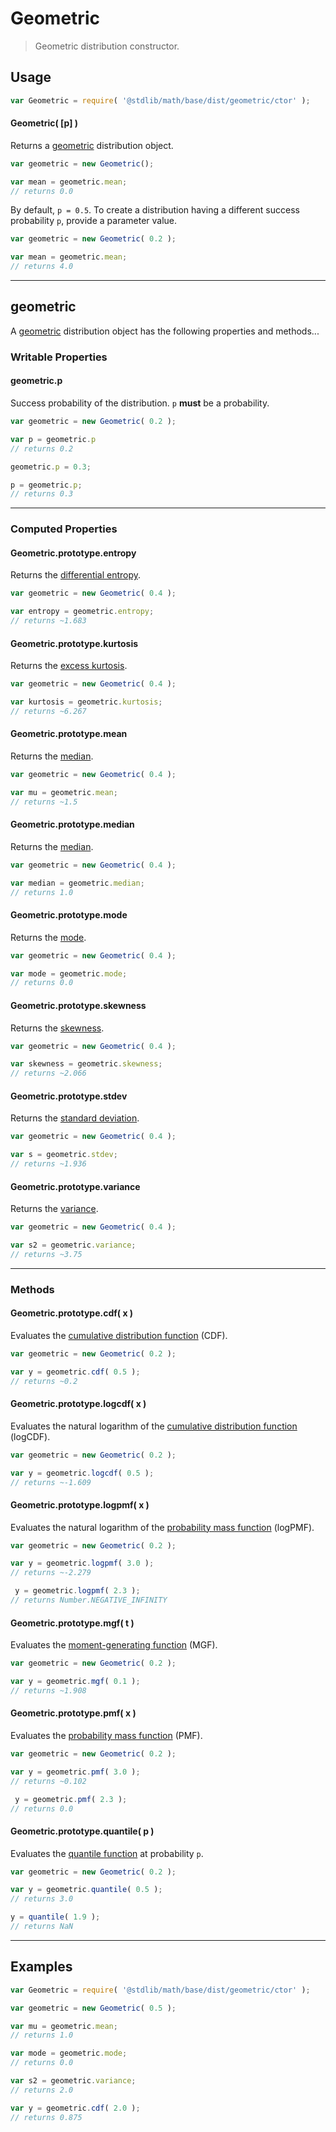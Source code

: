 # Geometric

> Geometric distribution constructor.


<!-- Section to include introductory text. Make sure to keep an empty line after the intro `section` element and another before the `/section` close. -->

<section class="intro">

</section>

<!-- /.intro -->

<!-- Package usage documentation. -->

<section class="usage">

## Usage

``` javascript
var Geometric = require( '@stdlib/math/base/dist/geometric/ctor' );
```

#### Geometric( \[p\] )

Returns a [geometric][geometric-distribution] distribution object.

``` javascript
var geometric = new Geometric();

var mean = geometric.mean;
// returns 0.0
```

By default, `p = 0.5`. To create a distribution having a different success probability `p`, provide a parameter value.

``` javascript
var geometric = new Geometric( 0.2 );

var mean = geometric.mean;
// returns 4.0
```

---

## geometric

A [geometric][geometric-distribution] distribution object has the following properties and methods...

### Writable Properties

#### geometric.p

Success probability of the distribution. `p` __must__ be a probability.

``` javascript
var geometric = new Geometric( 0.2 );

var p = geometric.p
// returns 0.2

geometric.p = 0.3;

p = geometric.p;
// returns 0.3 
```

---

### Computed Properties

#### Geometric.prototype.entropy

Returns the [differential entropy][entropy].

``` javascript
var geometric = new Geometric( 0.4 );

var entropy = geometric.entropy;
// returns ~1.683
```

#### Geometric.prototype.kurtosis

Returns the [excess kurtosis][kurtosis].

``` javascript
var geometric = new Geometric( 0.4 );

var kurtosis = geometric.kurtosis;
// returns ~6.267
```

#### Geometric.prototype.mean

Returns the [median][expected-value].

``` javascript
var geometric = new Geometric( 0.4 );

var mu = geometric.mean;
// returns ~1.5
```

#### Geometric.prototype.median

Returns the [median][median].

``` javascript
var geometric = new Geometric( 0.4 );

var median = geometric.median;
// returns 1.0
```

#### Geometric.prototype.mode

Returns the [mode][mode].

``` javascript
var geometric = new Geometric( 0.4 );

var mode = geometric.mode;
// returns 0.0
```

#### Geometric.prototype.skewness

Returns the [skewness][skewness].

``` javascript
var geometric = new Geometric( 0.4 );

var skewness = geometric.skewness;
// returns ~2.066
```

#### Geometric.prototype.stdev

Returns the [standard deviation][standard-deviation].

``` javascript
var geometric = new Geometric( 0.4 );

var s = geometric.stdev;
// returns ~1.936
```

#### Geometric.prototype.variance

Returns the [variance][variance].

``` javascript
var geometric = new Geometric( 0.4 );

var s2 = geometric.variance;
// returns ~3.75
```

---

### Methods

#### Geometric.prototype.cdf( x )

Evaluates the [cumulative distribution function][cdf] (CDF).

``` javascript
var geometric = new Geometric( 0.2 );

var y = geometric.cdf( 0.5 );
// returns ~0.2
```

#### Geometric.prototype.logcdf( x )

Evaluates the natural logarithm of the [cumulative distribution function][cdf] (logCDF).

``` javascript
var geometric = new Geometric( 0.2 );

var y = geometric.logcdf( 0.5 );
// returns ~-1.609
```

#### Geometric.prototype.logpmf( x )

Evaluates the natural logarithm of the [probability mass function][pmf] (logPMF).

``` javascript
var geometric = new Geometric( 0.2 );

var y = geometric.logpmf( 3.0 );
// returns ~-2.279

 y = geometric.logpmf( 2.3 );
// returns Number.NEGATIVE_INFINITY
```

#### Geometric.prototype.mgf( t )

Evaluates the [moment-generating function][mgf] (MGF).

``` javascript
var geometric = new Geometric( 0.2 );

var y = geometric.mgf( 0.1 );
// returns ~1.908
```

#### Geometric.prototype.pmf( x )

Evaluates the [probability mass function][pmf] (PMF).

``` javascript
var geometric = new Geometric( 0.2 );

var y = geometric.pmf( 3.0 );
// returns ~0.102

 y = geometric.pmf( 2.3 );
// returns 0.0
```

#### Geometric.prototype.quantile( p )

Evaluates the [quantile function][quantile-function] at probability `p`.

``` javascript
var geometric = new Geometric( 0.2 );

var y = geometric.quantile( 0.5 );
// returns 3.0

y = quantile( 1.9 );
// returns NaN
```

</section>

<!-- /.usage -->

<!-- Package usage notes. Make sure to keep an empty line after the `section` element and another before the `/section` close. -->

<section class="notes">

</section>

<!-- /.notes -->

<!-- Package usage examples. -->

---

<section class="examples">

## Examples

``` javascript
var Geometric = require( '@stdlib/math/base/dist/geometric/ctor' );

var geometric = new Geometric( 0.5 );

var mu = geometric.mean;
// returns 1.0

var mode = geometric.mode;
// returns 0.0

var s2 = geometric.variance;
// returns 2.0

var y = geometric.cdf( 2.0 );
// returns 0.875
```

</section>

<!-- /.examples -->

<!-- Section to include cited references. If references are included, add a horizontal rule *before* the section. Make sure to keep an empty line after the `section` element and another before the `/section` close. -->

<section class="references">

</section>

<!-- /.references -->

<!-- Section for all links. Make sure to keep an empty line after the `section` element and another before the `/section` close. -->

<section class="links">

[geometric-distribution]: https://en.wikipedia.org/wiki/Geometric_distribution

[cdf]: https://en.wikipedia.org/wiki/Cumulative_distribution_function
[mgf]: https://en.wikipedia.org/wiki/Moment-generating_function
[pmf]: https://en.wikipedia.org/wiki/Probability_mass_function
[quantile-function]: https://en.wikipedia.org/wiki/Quantile_function

[entropy]: https://en.wikipedia.org/wiki/Entropy_%28information_theory%29
[expected-value]: https://en.wikipedia.org/wiki/Expected_value
[kurtosis]: https://en.wikipedia.org/wiki/Kurtosis
[median]: https://en.wikipedia.org/wiki/Median
[mode]: https://en.wikipedia.org/wiki/Mode_%28statistics%29
[skewness]: https://en.wikipedia.org/wiki/Skewness
[standard-deviation]: https://en.wikipedia.org/wiki/Standard_deviation
[variance]: https://en.wikipedia.org/wiki/Variance

</section>

<!-- /.links -->

